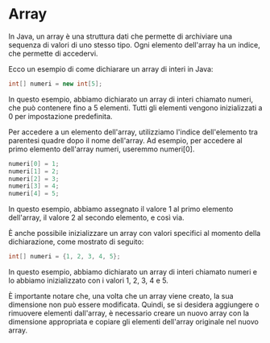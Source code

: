 
# Array

In Java, un array è una struttura dati che permette di archiviare una sequenza di valori di uno stesso tipo. Ogni elemento dell'array ha un indice, che permette di accedervi.

Ecco un esempio di come dichiarare un array di interi in Java:

```java
int[] numeri = new int[5];
```

In questo esempio, abbiamo dichiarato un array di interi chiamato numeri, che può contenere fino a 5 elementi. Tutti gli elementi vengono inizializzati a 0 per impostazione predefinita.

Per accedere a un elemento dell'array, utilizziamo l'indice dell'elemento tra parentesi quadre dopo il nome dell'array. Ad esempio, per accedere al primo elemento dell'array numeri, useremmo numeri[0].

```java
numeri[0] = 1;
numeri[1] = 2;
numeri[2] = 3;
numeri[3] = 4;
numeri[4] = 5;
```

In questo esempio, abbiamo assegnato il valore 1 al primo elemento dell'array, il valore 2 al secondo elemento, e così via.

È anche possibile inizializzare un array con valori specifici al momento della dichiarazione, come mostrato di seguito:

```java
int[] numeri = {1, 2, 3, 4, 5};
```

In questo esempio, abbiamo dichiarato un array di interi chiamato numeri e lo abbiamo inizializzato con i valori 1, 2, 3, 4 e 5.

È importante notare che, una volta che un array viene creato, la sua dimensione non può essere modificata. Quindi, se si desidera aggiungere o rimuovere elementi dall'array, è necessario creare un nuovo array con la dimensione appropriata e copiare gli elementi dell'array originale nel nuovo array.
